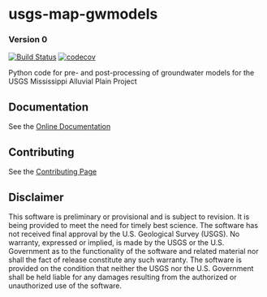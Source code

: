 usgs-map-gwmodels
=================

### Version 0
[![Build Status](https://travis-ci.com/aleaf/usgs-map-gwmodels.svg?branch=master)](https://travis-ci.com/aleaf/usgs-map-gwmodels)
[![codecov](https://codecov.io/gh/aleaf/usgs-map-gwmodels/branch/develop/graph/badge.svg)](https://codecov.io/gh/aleaf/usgs-map-gwmodels)


Python code for pre- and post-processing of groundwater models for the USGS Mississippi Alluvial Plain Project

Documentation
----------------------------------------------- 
See the [Online Documentation](https://aleaf.github.io/usgs-map-gwmodels/index.html)

Contributing
----------------------------------------------- 
See the [Contributing Page](https://aleaf.github.io/usgs-map-gwmodels/contributing.html)


Disclaimer
----------

This software is preliminary or provisional and is subject to revision. It is
being provided to meet the need for timely best science. The software has not
received final approval by the U.S. Geological Survey (USGS). No warranty,
expressed or implied, is made by the USGS or the U.S. Government as to the
functionality of the software and related material nor shall the fact of release
constitute any such warranty. The software is provided on the condition that
neither the USGS nor the U.S. Government shall be held liable for any damages
resulting from the authorized or unauthorized use of the software.